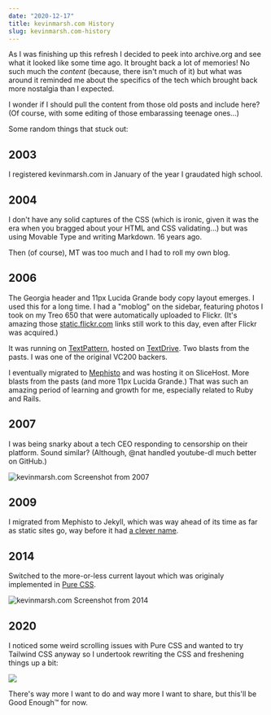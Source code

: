 ```yaml
---
date: "2020-12-17"
title: kevinmarsh.com History
slug: kevinmarsh.com-history
---
```


As I was finishing up this refresh I decided to peek into archive.org and see what it looked like some time ago. It brought back a lot of memories! No such much the _content_ (because, there isn't much of it) but what was around it reminded me about the specifics of the tech which brought back more nostalgia than I expected.

I wonder if I should pull the content from those old posts and include here? (Of course, with some editing of those embarassing teenage ones...)

Some random things that stuck out:

## 2003

I registered kevinmarsh.com in January of the year I graudated high school.

## 2004

I don't have any solid captures of the CSS (which is ironic, given it was the era when you bragged about your HTML and CSS validating...) but was using Movable Type and writing Markdown. 16 years ago.

Then (of course), MT was too much and I had to roll my own blog.

## 2006

The Georgia header and 11px Lucida Grande body copy layout emerges. I used this for a long time. I had a "moblog" on the sidebar, featuring photos I took on my Treo 650 that were automatically uploaded to Flickr. (It's amazing those [static.flickr.com](https://static.flickr.com/40/94186712_b47500085d.jpg) links still work to this day, even after Flickr was acquired.)

It was running on [TextPattern](https://en.wikipedia.org/wiki/Textpattern), hosted on [TextDrive](https://en.wikipedia.org/wiki/TextDrive). Two blasts from the pasts. I was one of the original VC200 backers.

I eventually migrated to [Mephisto](https://mephistoblog.com) and was hosting it on SliceHost. More blasts from the pasts (and more 11px Lucida Grande.) That was such an amazing period of learning and growth for me, especially related to Ruby and Rails.

## 2007

I was being snarky about a tech CEO responding to censorship on their platform. Sound similar? (Although, @nat handled youtube-dl much better on GitHub.)

![kevinmarsh.com Screenshot from 2007](https://icdn.remarkedusercontent.com/s/sh:0.5/rs:fit:1200/aHR0cHM6Ly9jZG4ucmVtYXJrZWR1c2VyY29udGVudC5jb20vZmlsZS9yZW1hcmtlZC1wcm9kLzEvbWFya3MvQTJzemlBSjAvU2NyZWVuJTIwU2hvdCUyMDIwMjAtMTItMTUlMjBhdCUyMDMuNDMuMTElMjBQTS5wbmc.png)

## 2009

I migrated from Mephisto to Jekyll, which was way ahead of its time as far as static sites go, way before it had [a clever name](https://jamstack.org).

## 2014

Switched to the more-or-less current layout which was originaly implemented in [Pure CSS](https://purecss.io).

![kevinmarsh.com Screenshot from 2014](https://icdn.remarkedusercontent.com/s/sh:0.5/rs:fit:1200/aHR0cHM6Ly9jZG4ucmVtYXJrZWR1c2VyY29udGVudC5jb20vZmlsZS9yZW1hcmtlZC1wcm9kLzEvbWFya3MvMDdzb2lWSjAvU2NyZWVuJTIwU2hvdCUyMDIwMjAtMTItMTUlMjBhdCUyMDQuMTAuNDQlMjBQTS5wbmc.png)

## 2020

I noticed some weird scrolling issues with Pure CSS and wanted to try Tailwind CSS anyway so I undertook rewriting the CSS and freshening things up a bit:

![](https://icdn.remarkedusercontent.com/s/sh:0.5/rs:fit:1200/aHR0cHM6Ly9jZG4ucmVtYXJrZWR1c2VyY29udGVudC5jb20vZmlsZS9yZW1hcmtlZC1wcm9kLzEvbWFya3MvRE1zMGlsMmsvU2NyZWVuJTIwU2hvdCUyMDIwMjAtMTItMTclMjBhdCUyMDEwLjM3LjQwJTIwQU0ucG5n.png)

There's way more I want to do and way more I want to share, but this'll be Good Enough&trade; for now.
